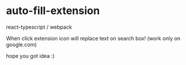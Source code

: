 # auto-fill-extension
react-typescript / webpack 

When click extension icon will replace text on search box! (work only on google.com)

hope you got idea :)
